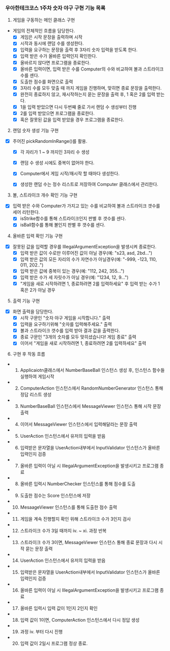 ### 우아한테크코스 1주차 숫자 야구 구현 기능 목록 ###


1. 게임을 구동하는 메인 클래스 구현
- 게임의 전체적인 흐름을 담당한다.
  - [X] 게임은 시작 문장을 출력하며 시작
  - [X] 시작과 동시에 랜덤 수를 생성한다.
  - [X] 입력을 요구하는 문장을 출력 후 3자리 숫자 입력을 받도록 한다.
  - [X] 입력 받은 수가 올바른 입력인지 확인한다.
  - [X] 올바르지 않다면 프로그램을 종료한다.
  - [X] 올바른 입력이면, 입력 받은 수를 Computer의 수와 비교하여 볼과 스트라이크 수를 센다.
  - [X] 도출한 점수를 화면으로 출력
  - [X] 3자리 수를 모두 맞출 때 까지 게임을 진행하며, 맞히면 종료 문장을 출력한다.
  - [X] 완전히 종료하지 않고, 재시작하는지 묻는 문장을 출력 후, 1 혹은 2를 입력 받는다.
  - [X] 1을 입력 받았으면 다시 두번째 줄로 가서 랜덤 수 생성부터 진행
  - [X] 2를 입력 받았으면 프로그램을 종료한다.
  - [X] 혹은 잘못된 값을 입력 받았을 경우 프로그램을 종료한다.

2. 랜덤 숫자 생성 기능 구현
- [X] 주어진 pickRandomInRange()를 활용.
  - [X] 각 자리가 1 ~ 9 까지인 3자리 수 생성
  - [X] 랜덤 수 생성 시에도 중복이 없어야 한다.
  - [X] Computer에서 게임 시작/재시작 할 때마다 생성한다.
  - [X] 생성한 랜덤 수는 정수 리스트로 저장하여 Computer 클래스에서 관리한다.
  

3. 볼, 스트라이크 개수 확인 기능 구현
- [X] 입력 받은 수와 Computer가 가지고 있는 수를 비교하여 볼과 스트라이크 갯수를 세어 리턴한다.
  - [X] isStrike함수를 통해 스트라이크인지 판별 후 갯수를 센다.
  - [X] isBall함수를 통해 볼인지 판별 후 갯수를 센다.

4. 올바른 입력 확인 기능 구현
- [X] 잘못된 값을 입력할 경우를 IllegalArgumentException을 발생시켜 종료한다.
  - [X] 입력 받은 값이 수로만 이루어진 값이 아닐 경우(예: "s23, asd, 2bd...")
  - [X] 입력 받은 값의 모든 자리의 수가 자연수가 아닐경우(예: "-999, -123, 110, 011, 202..")
  - [X] 입력 받은 값에 중복이 있는 경우(예: "112, 242, 355...")
  - [X] 입력 받은 수가 세 자릿수가 아닐 경우(예: "1234, 12, 9...")
  - [X] "게임을 새로 시작하려면 1, 종료하려면 2를 입력하세요" 후 입력 받는 수가 1 혹은 2가 아닐 경우

5. 출력 기능 구현
- [X] 화면 출력을 담당한다.
  - [X] 시작 구문인 "숫자 야구 게임을 시작합니다." 출력
  - [X] 입력을 요구하기위해 "숫자를 입력해주세요." 출력
  - [X] 볼과 스트라이크 갯수를 입력 받아 결과 값을 출력한다. 
  - [X] 종료 구문인 "3개의 숫자를 모두 맞히셨습니다! 게임 종료" 출력
  - [X] 이어서 "게임을 새로 시작하려면 1, 종료하려면 2를 입력하세요" 출력

6. 구현 후 작동 흐름 
- 1. Applicaiotn클래스에서 NumberBaseBall 인스턴스 생성 후, 인스턴스 함수들 실행하여 게임시작
- 2. ComputerAction 인스턴스에서 RandomNumberGenerator 인스턴스 통해 정답 리스트 생성
- 3. NumberBaseBall 인스턴스에서 MessageViewer 인스턴스 통해 시작 문장 출력
- 4. 이어서 MessageViewer 인스턴스에서 입력해달라는 문장 출력
- 5. UserAction 인스턴스에서 유저의 입력을 받음
- 6. 입력받은 문자열을 UserAction내부에서 InputValidator 인스턴스가 올바른 입력인지 검증
- 7. 올바른 입력이 아닐 시 IllegalArgumentException을 발생시키고 프로그램 종료
- 8. 올바른 입력시 NumberChecker 인스턴스를 통해 점수를 도출
- 9. 도출한 점수는 Score 인스턴스에 저장
- 10. MesaageViewer 인스턴스를 통해 도출한 점수 출력
- 11. 게임을 계속 진행할지 확인 위해 스트라이크 수가 3인지 검사
- 12. 스트라이크 수가 3일 때까지 iv. ~ xi. 과정 반복
- 13. 스트라이크 수가 3이면, MessageViewer 인스턴스 통해 종료 문장과 다시 시작 묻는 문장 출력
- 14. UserAction 인스턴스에서 유저의 입력을 받음
- 15. 입력받은 문자열을 UserAction내부에서 InputValidator 인스턴스가 올바른 입력인지 검증
- 16. 올바른 입력이 아닐 시 IllegalArgumentException을 발생시키고 프로그램 종료
- 17. 올바른 입력시 입력 값이 1인지 2인지 확인
- 18. 입력 값이 1이면, ComputerAction 인스턴스에서 다시 정답 생성
- 19. 과정 iv. 부터 다시 진행
- 20. 입력 값이 2일시 프로그램 정상 종료.
